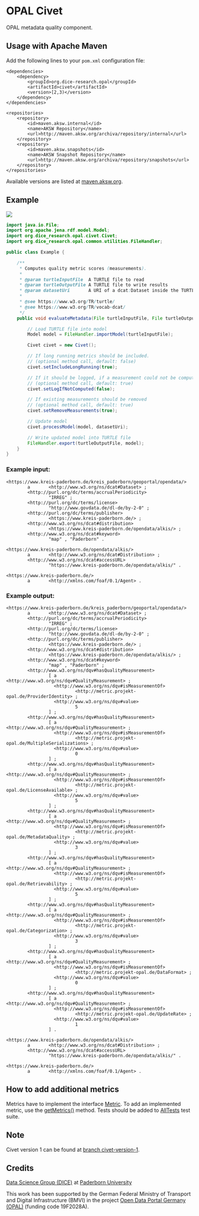 # OPAL Civet

OPAL metadata quality component.


## Usage with Apache Maven

Add the following lines to your `pom.xml` configuration file:

	<dependencies>
		<dependency>
			<groupId>org.dice-research.opal</groupId>
			<artifactId>civet</artifactId>
			<version>[2,3)</version>
		</dependency>
	</dependencies>
	
	<repositories>
		<repository>
			<id>maven.aksw.internal</id>
			<name>AKSW Repository</name>
			<url>http://maven.aksw.org/archiva/repository/internal</url>
		</repository>
		<repository>
			<id>maven.aksw.snapshots</id>
			<name>AKSW Snapshot Repository</name>
			<url>http://maven.aksw.org/archiva/repository/snapshots</url>
		</repository>
	</repositories>

Available versions are listed at [maven.aksw.org](https://maven.aksw.org/archiva/#advancedsearch~internal/org.dice-research.opal~civet~~~~~30).


## Example

![](doc/example.png)

```Java
import java.io.File;
import org.apache.jena.rdf.model.Model;
import org.dice_research.opal.civet.Civet;
import org.dice_research.opal.common.utilities.FileHandler;

public class Example {

	/**
	 * Computes quality metric scores (measurements).
	 * 
	 * @param turtleInputFile  A TURTLE file to read
	 * @param turtleOutputFile A TURTLE file to write results
	 * @param datasetUri       A URI of a dcat:Dataset inside the TURTLE data
	 * 
	 * @see https://www.w3.org/TR/turtle/
	 * @see https://www.w3.org/TR/vocab-dcat/
	 */
	public void evaluateMetadata(File turtleInputFile, File turtleOutputFile, String datasetUri) throws Exception {

		// Load TURTLE file into model
		Model model = FileHandler.importModel(turtleInputFile);

		Civet civet = new Civet();

		// If long running metrics should be included.
		// (optional method call, default: false)
		civet.setIncludeLongRunning(true);

		// If it should be logged, if a measurement could not be computed
		// (optional method call, default: true)
		civet.setLogIfNotComputed(false);

		// If existing measurements should be removed
		// (optional method call, default: true)
		civet.setRemoveMeasurements(true);

		// Update model
		civet.processModel(model, datasetUri);

		// Write updated model into TURTLE file
		FileHandler.export(turtleOutputFile, model);
	}
}
```

### Example input:

```Turtle
<https://www.kreis-paderborn.de/kreis_paderborn/geoportal/opendata/>
        a       <http://www.w3.org/ns/dcat#Dataset> ;
        <http://purl.org/dc/terms/accrualPeriodicity>
                "IRREG" ;
        <http://purl.org/dc/terms/license>
                "http://www.govdata.de/dl-de/by-2-0" ;
        <http://purl.org/dc/terms/publisher>
                <https://www.kreis-paderborn.de/> ;
        <http://www.w3.org/ns/dcat#distribution>
                <https://www.kreis-paderborn.de/opendata/alkis/> ;
        <http://www.w3.org/ns/dcat#keyword>
                "map" , "Paderborn" .

<https://www.kreis-paderborn.de/opendata/alkis/>
        a       <http://www.w3.org/ns/dcat#Distribution> ;
        <http://www.w3.org/ns/dcat#accessURL>
                "https://www.kreis-paderborn.de/opendata/alkis/" .
                
<https://www.kreis-paderborn.de/>
        a       <http://xmlns.com/foaf/0.1/Agent> .
```

### Example output:

```Turtle
<https://www.kreis-paderborn.de/kreis_paderborn/geoportal/opendata/>
        a       <http://www.w3.org/ns/dcat#Dataset> ;
        <http://purl.org/dc/terms/accrualPeriodicity>
                "IRREG" ;
        <http://purl.org/dc/terms/license>
                "http://www.govdata.de/dl-de/by-2-0" ;
        <http://purl.org/dc/terms/publisher>
                <https://www.kreis-paderborn.de/> ;
        <http://www.w3.org/ns/dcat#distribution>
                <https://www.kreis-paderborn.de/opendata/alkis/> ;
        <http://www.w3.org/ns/dcat#keyword>
                "map" , "Paderborn" ;
        <http://www.w3.org/ns/dqv#hasQualityMeasurement>
                [ a       <http://www.w3.org/ns/dqv#QualityMeasurement> ;
                  <http://www.w3.org/ns/dqv#isMeasurementOf>
                          <http://metric.projekt-opal.de/ProviderIdentity> ;
                  <http://www.w3.org/ns/dqv#value>
                          5
                ] ;
        <http://www.w3.org/ns/dqv#hasQualityMeasurement>
                [ a       <http://www.w3.org/ns/dqv#QualityMeasurement> ;
                  <http://www.w3.org/ns/dqv#isMeasurementOf>
                          <http://metric.projekt-opal.de/MultipleSerializations> ;
                  <http://www.w3.org/ns/dqv#value>
                          0
                ] ;
        <http://www.w3.org/ns/dqv#hasQualityMeasurement>
                [ a       <http://www.w3.org/ns/dqv#QualityMeasurement> ;
                  <http://www.w3.org/ns/dqv#isMeasurementOf>
                          <http://metric.projekt-opal.de/LicenseAvailable> ;
                  <http://www.w3.org/ns/dqv#value>
                          5
                ] ;
        <http://www.w3.org/ns/dqv#hasQualityMeasurement>
                [ a       <http://www.w3.org/ns/dqv#QualityMeasurement> ;
                  <http://www.w3.org/ns/dqv#isMeasurementOf>
                          <http://metric.projekt-opal.de/MetadataQuality> ;
                  <http://www.w3.org/ns/dqv#value>
                          3
                ] ;
        <http://www.w3.org/ns/dqv#hasQualityMeasurement>
                [ a       <http://www.w3.org/ns/dqv#QualityMeasurement> ;
                  <http://www.w3.org/ns/dqv#isMeasurementOf>
                          <http://metric.projekt-opal.de/Retrievability> ;
                  <http://www.w3.org/ns/dqv#value>
                          5
                ] ;
        <http://www.w3.org/ns/dqv#hasQualityMeasurement>
                [ a       <http://www.w3.org/ns/dqv#QualityMeasurement> ;
                  <http://www.w3.org/ns/dqv#isMeasurementOf>
                          <http://metric.projekt-opal.de/Categorization> ;
                  <http://www.w3.org/ns/dqv#value>
                          3
                ] ;
        <http://www.w3.org/ns/dqv#hasQualityMeasurement>
                [ a       <http://www.w3.org/ns/dqv#QualityMeasurement> ;
                  <http://www.w3.org/ns/dqv#isMeasurementOf>
                          <http://metric.projekt-opal.de/DataFormat> ;
                  <http://www.w3.org/ns/dqv#value>
                          0
                ] ;
        <http://www.w3.org/ns/dqv#hasQualityMeasurement>
                [ a       <http://www.w3.org/ns/dqv#QualityMeasurement> ;
                  <http://www.w3.org/ns/dqv#isMeasurementOf>
                          <http://metric.projekt-opal.de/UpdateRate> ;
                  <http://www.w3.org/ns/dqv#value>
                          1
                ] .

<https://www.kreis-paderborn.de/opendata/alkis/>
        a       <http://www.w3.org/ns/dcat#Distribution> ;
        <http://www.w3.org/ns/dcat#accessURL>
                "https://www.kreis-paderborn.de/opendata/alkis/" .
                
<https://www.kreis-paderborn.de/>
        a       <http://xmlns.com/foaf/0.1/Agent> .
```


## How to add additional metrics

Metrics have to implement the interface [Metric](src/main/java/org/dice_research/opal/civet/Metric.java).
To add an implemented metric, use the [getMetrics()](src/main/java/org/dice_research/opal/civet/Civet.java#L93) method.
Tests should be added to [AllTests](src/test/java/org/dice_research/opal/civet/AllTests.java) test suite.


## Note

Civet version 1 can be found at [branch civet-version-1](https://github.com/projekt-opal/civet/tree/civet-version-1).


## Credits

[Data Science Group (DICE)](https://dice-research.org/) at [Paderborn University](https://www.uni-paderborn.de/)

This work has been supported by the German Federal Ministry of Transport and Digital Infrastructure (BMVI) in the project [Open Data Portal Germany (OPAL)](http://projekt-opal.de/) (funding code 19F2028A).

